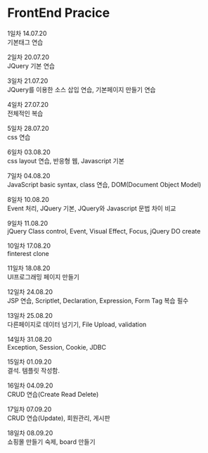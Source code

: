 # FrontEnd Pracice  

1일차 14.07.20  
기본태그 연습  

2일차 20.07.20    
JQuery 기본 연습  

3일차 21.07.20  
JQuery를 이용한 소스 삽입 연습, 기본페이지 만들기 연습  

4일차 27.07.20  
전체적인 복습  

5일차 28.07.20  
css 연습  

6일차 03.08.20  
css layout 연습, 반응형 웹, Javascript 기본  

7일차 04.08.20  
JavaScript basic syntax, class 연습, DOM(Document Object Model)  

8일차 10.08.20  
Event 처리, JQuery 기본, JQuery와 Javascript 문법 차이 비교  

9일차 11.08.20  
jQuery Class control, Event, Visual Effect, Focus, jQuery DO create  

10일차 17.08.20  
finterest clone  

11일차 18.08.20  
UI프로그래밍 페이지 만들기  

12일차 24.08.20  
JSP 연습, Scriptlet, Declaration, Expression, Form Tag 복습 필수  

13일차 25.08.20  
다른페이지로 데이터 넘기기, File Upload, validation  

14일차 31.08.20  
Exception, Session, Cookie, JDBC  

15일차 01.09.20  
결석. 템플릿 작성함.  

16일차 04.09.20  
CRUD 연습(Create Read Delete)  

17일차 07.09.20  
CRUD 연습(Update), 회원관리, 게시판    

18일차 08.09.20  
쇼핑몰 만들기 숙제, board 만들기